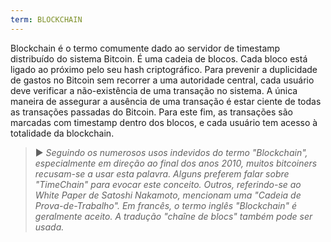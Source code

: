 ```yaml
---
term: BLOCKCHAIN
---
```


Blockchain é o termo comumente dado ao servidor de timestamp distribuído do sistema Bitcoin. É uma cadeia de blocos. Cada bloco está ligado ao próximo pelo seu hash criptográfico. Para prevenir a duplicidade de gastos no Bitcoin sem recorrer a uma autoridade central, cada usuário deve verificar a não-existência de uma transação no sistema. A única maneira de assegurar a ausência de uma transação é estar ciente de todas as transações passadas do Bitcoin. Para este fim, as transações são marcadas com timestamp dentro dos blocos, e cada usuário tem acesso à totalidade da blockchain.

> ► *Seguindo os numerosos usos indevidos do termo "Blockchain", especialmente em direção ao final dos anos 2010, muitos bitcoiners recusam-se a usar esta palavra. Alguns preferem falar sobre "TimeChain" para evocar este conceito. Outros, referindo-se ao White Paper de Satoshi Nakamoto, mencionam uma "Cadeia de Prova-de-Trabalho". Em francês, o termo inglês "Blockchain" é geralmente aceito. A tradução "chaîne de blocs" também pode ser usada.*